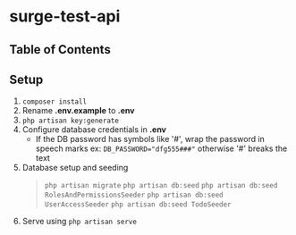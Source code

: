 # surge-test-api

## Table of Contents

## Setup
1. `composer install`
2. Rename __.env.example__ to __.env__
3. `php artisan key:generate`
4. Configure database credentials in __.env__
    + If the DB password has symbols like '#', wrap the password in speech marks ex: `DB_PASSWORD="dfg555###"` otherwise '#' breaks the text
5. Database setup and seeding
    > `php artisan migrate`
    > `php artisan db:seed`
    > `php artisan db:seed RolesAndPermissionsSeeder`
    > `php artisan db:seed UserAccessSeeder`
    > `php artisan db:seed TodoSeeder`
6. Serve using `php artisan serve`